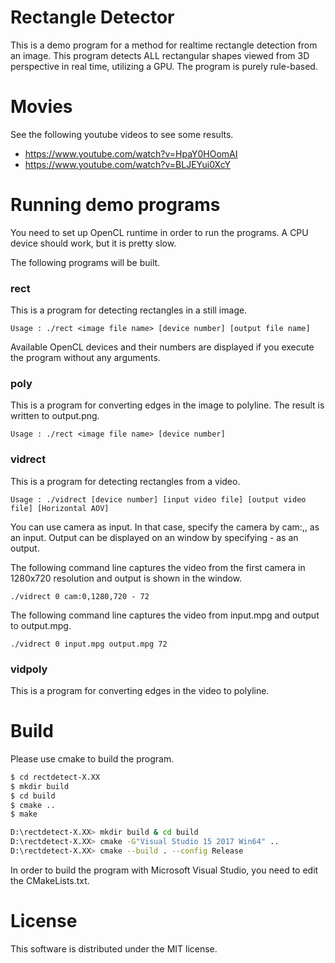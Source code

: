 # Rectangle Detector

This is a demo program for a method for realtime rectangle detection from an image. This program detects ALL rectangular shapes viewed from 3D perspective in real time, utilizing a GPU. The program is purely rule-based.

# Movies

See the following youtube videos to see some results.

* https://www.youtube.com/watch?v=HpaY0HOomAI
* https://www.youtube.com/watch?v=BLJEYui0XcY

# Running demo programs

You need to set up OpenCL runtime in order to run the programs. A CPU device should work, but it is pretty slow.

The following programs will be built.

### rect

This is a program for detecting rectangles in a still image.

```
Usage : ./rect <image file name> [device number] [output file name]
```

Available OpenCL devices and their numbers are displayed if you execute the program without any arguments.

### poly

This is a program for converting edges in the image to polyline. The result is written to output.png.

```
Usage : ./rect <image file name> [device number]
```


### vidrect

This is a program for detecting rectangles from a video.

```
Usage : ./vidrect [device number] [input video file] [output video file] [Horizontal AOV]
```

You can use camera as input. In that case, specify the camera by cam:<cam id>,<width>,<height> as an input.
Output can be displayed on an window by specifying - as an output.

The following command line captures the video from the first camera in 1280x720 resolution and output is shown in the window.
```
./vidrect 0 cam:0,1280,720 - 72
```

The following command line captures the video from input.mpg and output to output.mpg.
```
./vidrect 0 input.mpg output.mpg 72
```


### vidpoly

This is a program for converting edges in the video to polyline.


# Build

Please use cmake to build the program.

```sh
$ cd rectdetect-X.XX
$ mkdir build
$ cd build
$ cmake ..
$ make
```

```sh
D:\rectdetect-X.XX> mkdir build & cd build
D:\rectdetect-X.XX> cmake -G"Visual Studio 15 2017 Win64" ..
D:\rectdetect-X.XX> cmake --build . --config Release
```

In order to build the program with Microsoft Visual Studio, you need to edit the CMakeLists.txt.

# License

This software is distributed under the MIT license.

